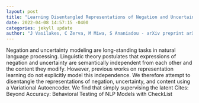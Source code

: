 ```yaml
--- 
layout: post 
title: "Learning Disentangled Representations of Negation and Uncertainty" 
date: 2022-04-08 14:57:15 -0400 
categories: jekyll update 
author: "J Vasilakes, C Zerva, M Miwa, S Ananiadou - arXiv preprint arXiv:2204.00511, 2022" 
--- 
```

Negation and uncertainty modeling are long-standing tasks in natural language processing. Linguistic theory postulates that expressions of negation and uncertainty are semantically independent from each other and the content they modify. However, previous works on representation learning do not explicitly model this independence. We therefore attempt to disentangle the representations of negation, uncertainty, and content using a Variational Autoencoder. We find that simply supervising the latent Cites: Beyond Accuracy: Behavioral Testing of NLP Models with CheckList